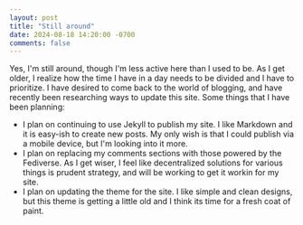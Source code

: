 ```yaml
---
layout: post
title: "Still around"
date: 2024-08-18 14:20:00 -0700
comments: false
---
```


Yes, I'm still around, though I'm less active here than I used to be. As I get older, I realize how the time I have
in a day needs to be divided and I have to prioritize. I have desired to come back to the world of blogging, and
have recently been researching ways to update this site. Some things that I have been planning:

* I plan on continuing to use Jekyll to publish my site. I like Markdown and it is easy-ish to create new posts. My
  only wish is that I could publish via a mobile device, but I'm looking into it more.
* I plan on replacing my comments sections with those powered by the Fediverse. As I get wiser, I feel like
  decentralized solutions for various things is prudent strategy, and will be working to get it workin for my site.
* I plan on updating the theme for the site. I like simple and clean designs, but this theme is getting a little
  old and I think its time for a fresh coat of paint.
